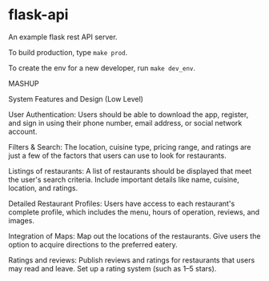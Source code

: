# flask-api
An example flask rest API server.

To build production, type `make prod`.

To create the env for a new developer, run `make dev_env`.

MASHUP

System Features and Design (Low Level)

User Authentication: Users should be able to download the app, register, and sign in using their phone number, email address, or social network account.

Filters & Search: The location, cuisine type, pricing range, and ratings are just a few of the factors that users can use to look for restaurants.

Listings of restaurants: A list of restaurants should be displayed that meet the user's search criteria. Include important details like name, cuisine, location, and ratings.

Detailed Restaurant Profiles: Users have access to each restaurant's complete profile, which includes the menu, hours of operation, reviews, and images. 

Integration of Maps: Map out the locations of the restaurants. Give users the option to acquire directions to the preferred eatery.

Ratings and reviews: Publish reviews and ratings for restaurants that users may read and leave. Set up a rating system (such as 1–5 stars).


